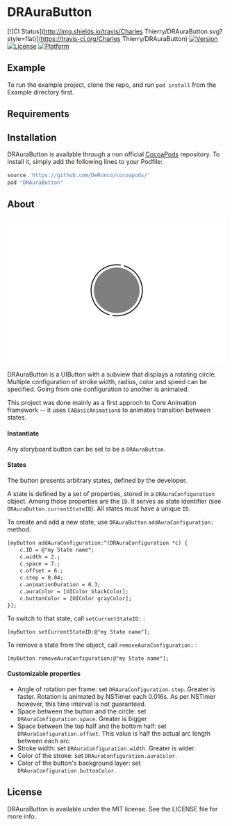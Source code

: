 # DRAuraButton

[![CI Status](http://img.shields.io/travis/Charles Thierry/DRAuraButton.svg?style=flat)](https://travis-ci.org/Charles Thierry/DRAuraButton)
[![Version](https://img.shields.io/cocoapods/v/DRAuraButton.svg?style=flat)](http://cocoapods.org/pods/DRAuraButton)
[![License](https://img.shields.io/cocoapods/l/DRAuraButton.svg?style=flat)](http://cocoapods.org/pods/DRAuraButton)
[![Platform](https://img.shields.io/cocoapods/p/DRAuraButton.svg?style=flat)](http://cocoapods.org/pods/DRAuraButton)

## Example

To run the example project, clone the repo, and run `pod install` from the Example directory first.

## Requirements

## Installation

DRAuraButton is available through a non official [CocoaPods](http://cocoapods.org) repository. To install
it, simply add the following lines to your Podfile:

```ruby
source 'https://github.com/DeRunco/cocoapods/'
pod "DRAuraButton"
```

## About
![Animated transition from a configuration to another](./output.gif "Animated Transitions!")

DRAuraButton is a UIButton with a subview that displays a rotating circle. Multiple configuration of stroke width, radius, color and speed can be specified. Going from one configuration to another is animated.

This project was done mainly as a first approch to Core Animation framework -- it uses `CABasicAnimation`s to animates transition between states.

#### Instantiate

Any storyboard button can be set to be a `DRAuraButton`. 

#### States

The button presents arbitrary states, defined by the developer.

A state is defined by a set of properties, stored in a `DRAuraConfiguration` object. Among those properties are the `ID`. It serves as state identifier (see `DRAuraButton.currentStateID`). All states must have a unique `ID`.

To create and add a new state, use `DRAuraButton` `addAuraConfiguration:` method: 

```ObjC
[myButton addAuraConfiguration:^(DRAuraConfiguration *c) {
	c.ID = @"my State name";
	c.width = 2.;
	c.space = 7.;
	c.offset = 6.;
	c.step = 0.04;
	c.animationDuration = 0.3;
	c.auraColor = [UIColor blackColor];
	c.buttonColor = [UIColor grayColor];
}];
```
To switch to that state, call `setCurrentStateID:` :

```ObjC
[myButton setCurrentStateID:@"my State name"];
```
To remove a state from the object, call `removeAuraConfiguration:` :

```ObjC
[myButton removeAuraConfiguration:@"my State name"];
```

#### Customizable properties

* Angle of rotation per frame: set `DRAuraConfiguration.step`. Greater is faster. Rotation is animated by NSTimer each 0.016s. As per NSTimer however, this time interval is not guaranteed.
* Space between the button and the circle: set `DRAuraConfiguration.space`. Greater is bigger
* Space between the top half and the bottom half: set `DRAuraConfiguration.offset`. This value is half the actual arc length between each arc.  
* Stroke width: set `DRAuraConfiguration.width`. Greater is wider.
* Color of the stroke: set `DRAuraConfiguration.auraColor`.
* Color of the button's background layer: set `DRAuraConfiguration.buttonColor`.


## License

DRAuraButton is available under the MIT license. See the LICENSE file for more info.
